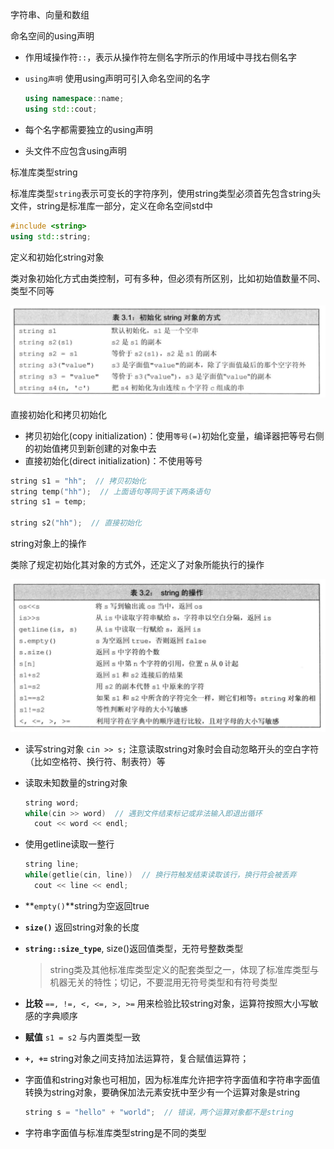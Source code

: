 字符串、向量和数组

命名空间的using声明

* 作用域操作符`::`，表示从操作符左侧名字所示的作用域中寻找右侧名字

* `using声明` 使用using声明可引入命名空间的名字

  ```c++
  using namespace::name;
  using std::cout;
  ```

* 每个名字都需要独立的using声明

* 头文件不应包含using声明



标准库类型string

标准库类型`string`表示可变长的字符序列，使用string类型必须首先包含string头文件，string是标准库一部分，定义在命名空间std中

```c++
#include <string>
using std::string;
```

定义和初始化string对象

类对象初始化方式由类控制，可有多种，但必须有所区别，比如初始值数量不同、类型不同等

![table3-1](./images/table3-1.jpg)

直接初始化和拷贝初始化

* 拷贝初始化(copy initialization)：使用`等号(=)`初始化变量，编译器把等号右侧的初始值拷贝到新创建的对象中去
* 直接初始化(direct initialization)：不使用等号

```c++
string s1 = "hh";  // 拷贝初始化
string temp("hh");  // 上面语句等同于该下两条语句
string s1 = temp;  

string s2("hh");  // 直接初始化
```

string对象上的操作

类除了规定初始化其对象的方式外，还定义了对象所能执行的操作

![table3-2](./images/table3-2.jpg)

* 读写string对象 `cin >> s;` 注意读取string对象时会自动忽略开头的空白字符（比如空格符、换行符、制表符）等

* 读取未知数量的string对象 

  ```c++
  string word;
  while(cin >> word)  // 遇到文件结束标记或非法输入即退出循环
  	cout << word << endl;
  ```

* 使用getline读取一整行

  ```c++
  string line;
  while(getlie(cin, line))  // 换行符触发结束读取该行，换行符会被丢弃
  	cout << line << endl;
  ```

* **`empty()`**string为空返回true

* **`size()`** 返回string对象的长度

* **`string::size_type`**, size()返回值类型，无符号整数类型

  >  string类及其他标准库类型定义的配套类型之一，体现了标准库类型与机器无关的特性；切记，不要混用无符号类型和有符号类型

* **比较** `==, !=, <, <=, >, >=` 用来检验比较string对象，运算符按照大小写敏感的字典顺序

* **赋值** `s1 = s2` 与内置类型一致

* **`+, +=`** string对象之间支持加法运算符，复合赋值运算符；

* 字面值和string对象也可相加，因为标准库允许把字符字面值和字符串字面值转换为string对象，要确保加法元素安抚中至少有一个运算对象是string

  ```c++
  string s = "hello" + "world";  // 错误，两个运算对象都不是string
  ```

* 字符串字面值与标准库类型string是不同的类型